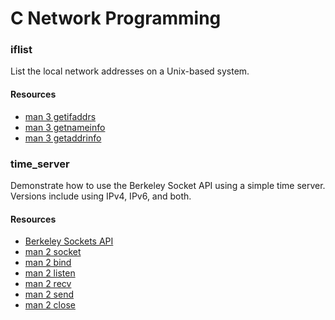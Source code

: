 # C Network Programming
### iflist
List the local network addresses on a Unix-based system.
#### Resources
* [man 3 getifaddrs](https://www.man7.org/linux/man-pages/man3/getifaddrs.3.html)
* [man 3 getnameinfo](https://man7.org/linux/man-pages/man3/getnameinfo.3.html)
* [man 3 getaddrinfo](https://man7.org/linux/man-pages/man3/getaddrinfo.3.html)
### time\_server
Demonstrate how to use the Berkeley Socket API using a simple time server.
Versions include using IPv4, IPv6, and both.
#### Resources
* [Berkeley Sockets API](https://en.wikipedia.org/wiki/Berkeley_sockets#Socket_API_functions)
* [man 2 socket](https://man7.org/linux/man-pages/man2/socket.2.html)
* [man 2 bind](https://man7.org/linux/man-pages/man2/bind.2.html)
* [man 2 listen](https://man7.org/linux/man-pages/man2/listen.2.html)
* [man 2 recv](https://man7.org/linux/man-pages/man2/recv.2.html)
* [man 2 send](https://man7.org/linux/man-pages/man2/send.2.html)
* [man 2 close](https://man7.org/linux/man-pages/man2/close.2.html)
